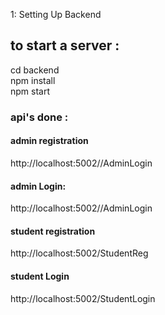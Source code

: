 
1: Setting Up Backend
<h2>to start a server :</h2>

cd backend
<br>
npm install
<br>
npm start
<br>

<h3>api's done :</h3>

<h4>admin registration </h4>
http://localhost:5002//AdminLogin

<h4>admin Login: </h4>
http://localhost:5002//AdminLogin 


<h4>student registration </h4>
http://localhost:5002/StudentReg

<h4>student Login </h4>
http://localhost:5002/StudentLogin





